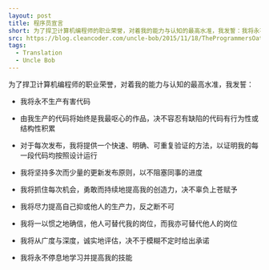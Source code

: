 ```yaml
---
layout: post
title: 程序员宣言
short: 为了捍卫计算机编程师的职业荣誉，对着我的能力与认知的最高水准，我发誓：我将永不生产有害代码
src: https://blog.cleancoder.com/uncle-bob/2015/11/18/TheProgrammersOath.html
tags:
  - Translation
  - Uncle Bob
---
```


为了捍卫计算机编程师的职业荣誉，对着我的能力与认知的最高水准，我发誓：

 - 我将永不生产有害代码

 - 由我生产的代码将始终是我最呕心的作品，决不容忍有缺陷的代码有行为性或结构性积累

 - 对于每次发布，我将提供一个快速、明确、可重复验证的方法，以证明我的每一段代码均按照设计运行

 - 我将坚持多次而少量的更新发布原则，以不阻塞同事的进度

 - 我将抓住每次机会，勇敢而持续地提高我的创造力，决不辜负上苍赋予

 - 我将尽力提高自己抑或他人的生产力，反之断不可

 - 我将一以惯之地确信，他人可替代我的岗位，而我亦可替代他人的岗位

 - 我将从广度与深度，诚实地评估，决不于模糊不定时给出承诺

 - 我将永不停息地学习并提高我的技能
